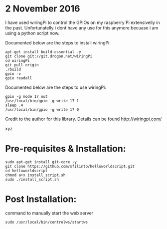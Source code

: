 # 2 November 2016
I have used wiringPi to control the GPIOs on my raspberry Pi extensivelly in the past. Unfortunatelly i dont have any use for this anymore becuase i am using a python script now.

Documented below are the steps to install wiringPi:  
```
apt-get install build-essential -y  
git clone git://git.drogon.net/wiringPi  
cd wiringPi  
git pull origin  
./build  
gpio -v  
gpio readall  

```

Documented below are the steps to use wiringPi:  
```
gpio -g mode 17 out
/usr/local/bin/gpio -g write 17 1
sleep .4
/usr/local/bin/gpio -g write 17 0
```

Credit to the author for this library. Details can be found http://wiringpi.com/


xyz

# Pre-requisites & Installation:
```
sudo apt-get install git-core -y  
git clone https://github.com/sfilinto/helloworldscript.git  
cd helloworldscript  
chmod a+x install_script.sh  
sudo ./install_script.sh  
```



# Post Installation:
command to manually start the web server
```
sudo /usr/local/bin/controlws/startws
```
